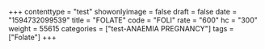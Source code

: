 +++
contenttype = "test"
showonlyimage = false
draft = false
date = "1594732099539"
title = "FOLATE"
code = "FOLI"
rate = "600"
hc = "300"
weight = 55615
categories = ["test-ANAEMIA PREGNANCY"]
tags = ["Folate"]
+++

